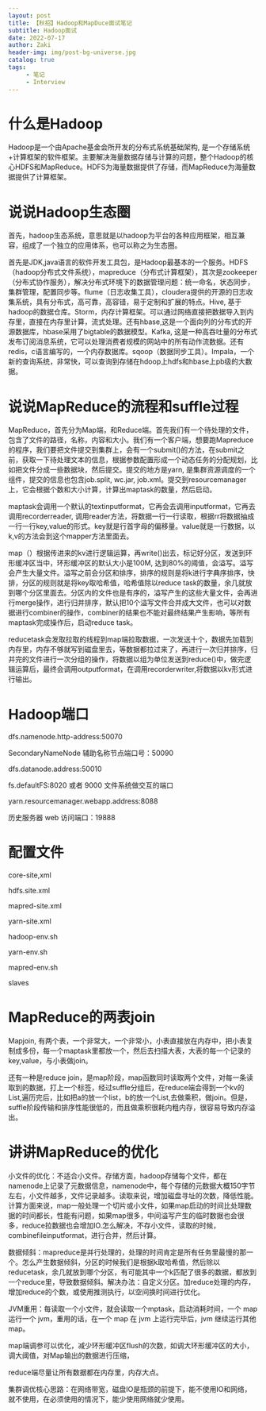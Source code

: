 ```yaml
---
layout: post
title: 【秋招】Hadoop和MapDuce面试笔记
subtitle: Hadoop面试
date: 2022-07-17
author: Zaki
header-img: img/post-bg-universe.jpg
catalog: true
tags:
     - 笔记
     - Interview
---
```


# 什么是Hadoop 

Hadoop是一个由Apache基金会所开发的分布式系统基础架构, 是一个存储系统+计算框架的软件框架。主要解决海量数据存储与计算的问题，整个Hadoop的核心HDFS和MapReduce。HDFS为海量数据提供了存储，而MapReduce为海量数据提供了计算框架。

# 说说Hadoop生态圈

首先，hadoop生态系统，意思就是以hadoop为平台的各种应用框架，相互兼容，组成了一个独立的应用体系，也可以称之为生态圈。

首先是JDK,java语言的软件开发工具包，是Hadoop最基本的一个服务。HDFS（hadoop分布式文件系统），mapreduce（分布式计算框架），其次是zookeeper（分布式协作服务），解决分布式环境下的数据管理问题：统一命名，状态同步，集群管理，配置同步等。flume（日志收集工具），cloudera提供的开源的日志收集系统，具有分布式，高可靠，高容错，易于定制和扩展的特点。Hive, 基于hadoop的数据仓库。Storm，内存计算框架。可以通过网络直接把数据导入到内存里，直接在内存里计算，流式处理。还有hbase,这是一个面向列的分布式的开源数据库，hbase采用了bigtable的数据模型。Kafka, 这是一种高吞吐量的分布式发布订阅消息系统，它可以处理消费者规模的网站中的所有动作流数据。还有redis，c语言编写的，一个内存数据库。sqoop（数据同步工具）。Impala，一个新的查询系统，非常快，可以查询到存储在hdoop上hdfs和hbase上pb级的大数据。

# 说说MapReduce的流程和suffle过程

MapReduce，首先分为Map端，和Reduce端。首先我们有一个待处理的文件，包含了文件的路径，名称，内容和大小。我们有一个客户端，想要跑Mapreduce的程序，我们要把文件提交到集群上，会有一个submit()的方法，在submit之前，获取一下待处理文本的信息，根据参数配置形成一个动态任务的分配规划，比如把文件分成一些数据块，然后提交。提交的地方是yarn, 是集群资源调度的一个组件，提交的信息也包含job.split, wc.jar, job.xml。提交到resourcemanager上，它会根据个数和大小计算，计算出maptask的数量，然后启动。

maptask会调用一个默认的textinputformat，它再会去调用inputformat，它再去调用recorderreader, 调用reader方法，将数据一行一行读取，根据rr将数据抽成一行一行key,value的形式。key就是行首字母的偏移量。value就是一行数据，以k,v的方法会到这个mapper方法里面去。

map（）根据传进来的kv进行逻辑运算，再write()出去，标记好分区，发送到环形缓冲区当中，环形缓冲区的默认大小是100M, 达到80%的阈值，会溢写。溢写会产生大量文件。溢写之前会分区和排序，排序的规则是将k进行字典序排序，快排，分区的规则就是将key取哈希值，哈希值除以reduce task的数量，余几就放到哪个分区里面去。分区内的文件也是有序的，溢写产生的这些大量文件，会再进行merge操作，进行归并排序，默认把10个溢写文件合并成大文件，也可以对数据进行combiner的操作，combiner的结果也不能对最终结果产生影响，等所有maptask完成操作后，启动reduce task。

reducetask会发取拉取的线程到map端拉取数据，一次发送十个，数据先加载到内存里，内存不够就写到磁盘里去，等数据都拉过来了，再进行一次归并排序，归并完的文件进行一次分组的操作，将数据以组为单位发送到reduce()中，做完逻辑运算后，最终会调用outputformat，在调用recorderwriter,将数据以kv形式进行输出。

# Hadoop端口

dfs.namenode.http-address:50070

 SecondaryNameNode 辅助名称节点端口号：50090
 
dfs.datanode.address:50010

fs.defaultFS:8020 或者 9000 文件系统做交互的端口

yarn.resourcemanager.webapp.address:8088

历史服务器 web 访问端口：19888

# 配置文件
core-site,xml

hdfs.site.xml

mapred-site.xml

yarn-site.xml

hadoop-env.sh

yarn-env.sh

mapred-env.sh

slaves

# MapReduce的两表join

Mapjoin, 有两个表，一个非常大，一个非常小，小表直接放在内存中，把小表复制成多份，每一个maptask里都放一个，然后去扫描大表，大表的每一个记录的key,value，与小表做join。

还有一种是reduce join，是map阶段，map函数同时读取两个文件，对每一条读取到的数据，打上一个标签，经过suffle分组后，在reduce端会得到一个kv的List,遍历完后，比如把a的放一个list，b的放一个List,去做乘积，做join。但是，suffle阶段传输和排序性能很低的，而且做乘积很耗内粗内存，很容易导致内存溢出。

# 讲讲MapReduce的优化

小文件的优化：不适合小文件。存储方面，hadoop存储每个文件，都在namenode上记录了元数据信息，namenode中，每个存储的元数据大概150字节左右，小文件越多，文件记录越多。读取来说，增加磁盘寻址的次数，降低性能。计算方面来说，map一般处理一个切片或小文件，如果map启动的时间比处理数据的时间都长，性能有问题，如果map很多，中间溢写产生的临时数据也会很多，reduce拉数据也会增加IO.怎么解决，不存小文件，读取的时候，combinefileinputformat，进行合并，然后计算。

数据倾斜：mapreduce是并行处理的，处理的时间肯定是所有任务里最慢的那一个。怎么产生数据倾斜，分区的时候我们是根据k取哈希值，然后除以reducetask，余几就放到哪个分区，有可能其中一个k匹配了很多的数据，都放到一个reduce里，导致数据倾斜。解决办法：自定义分区。加reduce处理的内存，增加reduce的个数，或使用推测执行，以空间换时间进行优化。

JVM重用：每读取一个小文件，就会读取一个mptask，启动消耗时间，一个 map 运行一个 jvm，重用的话，在一个 map 在 jvm 上运行完毕后，jvm 继续运行其他 map。

map端调参可以优化，减少环形缓冲区flush的次数，如调大环形缓冲区的大小，调大阈值，对Map输出的数据进行压缩，

reduce端尽量让所有数据都在内存里，内存大点。

集群调优核心思路：在网络带宽，磁盘IO是瓶颈的前提下，能不使用IO和网络，就不使用，在必须使用的情况下，能少使用网络就少使用。

